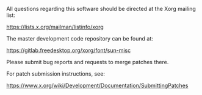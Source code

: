 
All questions regarding this software should be directed at the
Xorg mailing list:

  https://lists.x.org/mailman/listinfo/xorg

The master development code repository can be found at:

  https://gitlab.freedesktop.org/xorg/font/sun-misc

Please submit bug reports and requests to merge patches there.

For patch submission instructions, see:

  https://www.x.org/wiki/Development/Documentation/SubmittingPatches

